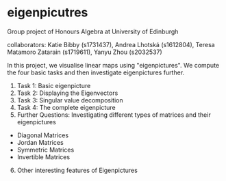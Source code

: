 # eigenpicutres
Group project of Honours Algebra at University of Edinburgh

collaborators: Katie Bibby (s1731437), Andrea Lhotská (s1612804), Teresa Matamoro Zatarain (s1719611), Yanyu Zhou (s2032537)

In this project, we visualise linear maps using "eigenpictures". We compute the four basic tasks and then investigate eigenpictures further.

1. Task 1: Basic eigenpicture
2. Task 2: Displaying the Eigenvectors
3. Task 3: Singular value decomposition
4. Task 4: The complete eigenpicture
5. Further Questions: Investigating different types of matrices and their eigenpictures
* Diagonal Matrices
* Jordan Matrices
* Symmetric Matrices
* Invertible Matrices
6. Other interesting features of Eigenpictures
